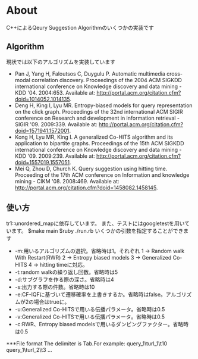 # About
C++によるQeury Suggestion Algorithmのいくつかの実装です

## Algorithm
現状では以下のアルゴリズムを実装しています
* Pan J, Yang H, Faloutsos C, Duygulu P. Automatic multimedia cross-modal correlation discovery.
Proceedings of the 2004 ACM SIGKDD international conference on Knowledge discovery and data mining - KDD '04. 2004:653.
Available at: http://portal.acm.org/citation.cfm?doid=1014052.1014135.
* Deng H, King I, Lyu MR. Entropy-biased models for query representation on the click graph.
Proceedings of the 32nd international ACM SIGIR conference on Research and development in information retrieval - SIGIR '09. 2009:339.
Available at: http://portal.acm.org/citation.cfm?doid=1571941.1572001.
* Kong H, Lyu MR, King I. A generalized Co-HITS algorithm and its application to bipartite graphs.
Proceedings of the 15th ACM SIGKDD international conference on Knowledge discovery and data mining - KDD '09. 2009:239.
Available at: http://portal.acm.org/citation.cfm?doid=1557019.1557051.
* Mei Q, Zhou D, Church K. Query suggestion using hitting time.
Proceeding of the 17th ACM conference on Information and knowledge mining - CIKM '08. 2008:469.
Available at: http://portal.acm.org/citation.cfm?doid=1458082.1458145.

## 使い方
tr1::unordered\_mapに依存しています。
また、テストにはgoogletestを用いています。
	$make main
	$ruby ./run.rb
いくつかの引数を指定することができます
- -m:用いるアルゴリズムの選択。省略時は1。それぞれ
1 -> Random walk With Restart(RWR)
2 -> Entropy biased models
3 -> Generalized Co-HITS
4 -> hitting timeに対応。
- -t:random walkの繰り返し回数。省略時は5
- -d:サブグラフを作る際の深さ。省略時は4
- -s:出力する際の件数。省略時は10
- -e:CF-IQFに基づいて遷移確率を上書きするか。省略時はfalse。アルゴリズムが2の場合はtrueに。
- -u:Generalized Co-HITSで用いる伝播パラメータ。省略時は0.5
- -v:Generalized Co-HITSで用いる伝播パラメータ。省略時は0.5
- -c:RWR、Entropy biased modelsで用いるダンピングファクター。省略時は0.5

***File format
The delimiter is Tab.For example:
query_1\turl_1\t10
query_1\turl_2\t3
...

